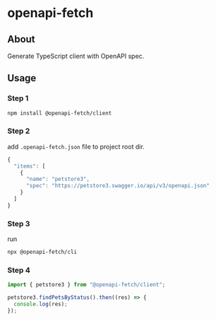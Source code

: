 # openapi-fetch

## About <a name = "about"></a>

Generate TypeScript client with OpenAPI spec.

## Usage <a name = "usage"></a>

### Step 1

```bash
npm install @openapi-fetch/client
```

### Step 2

add <code>.openapi-fetch.json</code> file to project root dir.

```js
{
  "items": [
    {
      "name": "petstore3",
      "spec": "https://petstore3.swagger.io/api/v3/openapi.json"
    }
  ]
}
```

### Step 3

run

```bash
npx @openapi-fetch/cli
```

### Step 4

```js
import { petstore3 } from "@openapi-fetch/client";

petstore3.findPetsByStatus().then((res) => {
  console.log(res);
});
```
